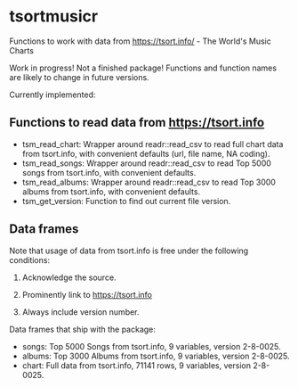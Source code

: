 # tsortmusicr
Functions to work with data from https://tsort.info/ - The World's Music Charts

Work in progress! Not a finished package! Functions and function names are likely to change in future versions. 

Currently implemented:

## Functions to read data from https://tsort.info

* tsm_read_chart: Wrapper around readr::read_csv to read full chart data from tsort.info, with convenient defaults (url, file name, NA coding).
* tsm_read_songs: Wrapper around readr::read_csv to read Top 5000 songs from tsort.info, with convenient defaults.
* tsm_read_albums: Wrapper around readr::read_csv to read Top 3000 albums from tsort.info, with convenient defaults.
* tsm_get_version: Function to find out current file version.

## Data frames

Note that usage of data from tsort.info is free under the following conditions:

1. Acknowledge the source.

2. Prominently link to https://tsort.info

3. Always include version number.

Data frames that ship with the package:

* songs: Top 5000 Songs from tsort.info, 9 variables, version 2-8-0025.
* albums: Top 3000 Albums from tsort.info, 9 variables, version 2-8-0025.
* chart: Full data from tsort.info, 71141 rows, 9 variables, version 2-8-0025.
